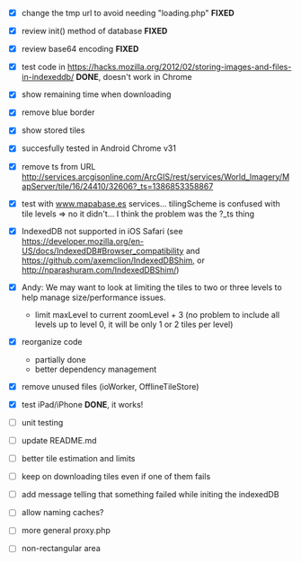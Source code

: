 - [x] change the tmp url to avoid needing "loading.php"		**FIXED**
- [x] review init() method of database						**FIXED**
- [x] review base64	encoding								**FIXED**
- [x] test code in https://hacks.mozilla.org/2012/02/storing-images-and-files-in-indexeddb/		**DONE**, doesn't work in Chrome
- [x] show remaining time when downloading
- [x] remove blue border
- [x] show stored tiles
- [x] succesfully tested in Android Chrome v31
- [x] remove ts from URL http://services.arcgisonline.com/ArcGIS/rest/services/World_Imagery/MapServer/tile/16/24410/32606?_ts=1386853358867
- [x] test with www.mapabase.es services... tilingScheme is confused with tile levels => no it didn't... I think the problem was the ?_ts thing
- [x] IndexedDB not supported in iOS Safari (see https://developer.mozilla.org/en-US/docs/IndexedDB#Browser_compatibility and https://github.com/axemclion/IndexedDBShim, or http://nparashuram.com/IndexedDBShim/)
- [x] Andy: We may want to look at limiting the tiles to two or three levels to help manage size/performance issues.
	+ limit maxLevel to current zoomLevel + 3 (no problem to include all levels up to level 0, it will be only 1 or 2 tiles per level)
- [x] reorganize code
	+ partially done
	+ better dependency management
- [x] remove unused files (ioWorker, OfflineTileStore)
- [x] test iPad/iPhone **DONE**, it works!

- [ ] unit testing
- [ ] update README.md
- [ ] better tile estimation and limits
- [ ] keep on downloading tiles even if one of them fails
- [ ] add message telling that something failed while initing the indexedDB

- [ ] allow naming caches?
- [ ] more general proxy.php

- [ ] non-rectangular area
